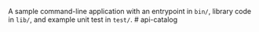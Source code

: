 A sample command-line application with an entrypoint in `bin/`, library code
in `lib/`, and example unit test in `test/`.
#   a p i - c a t a l o g  
 
